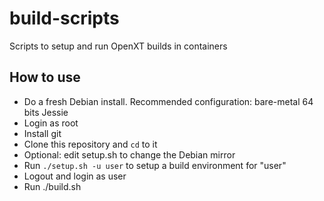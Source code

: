 # build-scripts
Scripts to setup and run OpenXT builds in containers

## How to use

- Do a fresh Debian install. Recommended configuration: bare-metal 64 bits Jessie
- Login as root
- Install git
- Clone this repository and `cd` to it
- Optional: edit setup.sh to change the Debian mirror
- Run `./setup.sh -u user` to setup a build environment for "user"
- Logout and login as user
- Run ./build.sh
